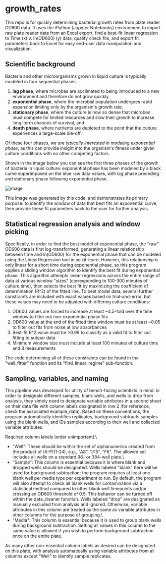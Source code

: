 # growth_rates

This repo is for quickly determining bacterial growth rates from plate reader OD600 data. It uses the iPython (Jupyter Notebooks) environment to import raw plate reader data from an Excel export, find a best-fit linear regression to Time (x) v. ln(OD600) (y) data, quality check fits, and export fit parameters back to Excel for easy end-user data manipulation and visualization.


## Scientific background
Bacteria and other microorganisms grown in liquid culture is typically modeled in four sequential phases: 
1. **lag phase**, where microbes are acclimated to being introduced to a new environment and therefore do not grow quickly,
2. **exponential phase**, where the microbial population undergoes rapid expansion limiting only by the organism's growth rate,
3. **stationary phase**, where the culture is now so dense that microbes must compete for limited resources and slow their growth to increase long-term chances of survival, and
4. **death phase**, where nutrients are depleted to the point that the culture experiences a large-scale die-off.

Of these four phases, *we are typically interested in modeling exponential phase*, as this can provide insight into the organism's fitness under given culture conditions with no other competing factors.

Shown in the image below you can see the first three phases of the growth of bacteria in liquid culture: exponential phase has been modeled by a black curve superimposed on the blue raw data values, with lag phase preceding and stationary phase following exponential phase.

![image](https://github.com/user-attachments/assets/f7947a17-3b5c-4a5b-89e1-7dd6dc9a4f9f)

This image was generated by this code, and demonstrates its primary purpose: to identify the window of data that best fits an exponential curve, then provide these fit parameters back to the user for further analysis.


## Statistical regression analysis and window picking

Specifically, in order to find the best model of exponential phase, the "raw" OD600 data is first log-transformed, generating a linear relationship between time and ln(OD600) for the exponential phase that can be modeled using the LinearRegression tool in scikit-learn. However, this relationship is only linear for a short time during exponential phase, so this program applies a sliding window algorithm to identify the best fit during exponential phase. This algorithm attempts linear regressions across the entire range of data at various window "sizes" (corresponding to 100-300 minutes of culture time), then selects the best fit by maximizing the coefficient of determination (R^2) of the fitted line. To best model data, several further constraints are included with exact values based on trial-and-error, but these values may need to be adjusted with differing culture conditions:
1. OD600 values are forced to increase at least ~4.5-fold over the time window to filter out non-exponential phase fits
2. OD600 value at the end of the fitted time window must be at least ~0.05 to filter out fits from noise at low absorbances
3. Best-fit R^2 value must be >0.99 to classify as a valid fit to filter out fitting to subpar data
4. Minimum window size must include at least 100 minutes of culture time and 8 measurements

The code determining all of these constraints can be found in the "well_fitter" function and its "find_linear_regime" sub-function.

## Sampling, variables, and naming
This pipeline was developed for utility of bench-facing scientists in mind: in order to designate different samples, blank wells, and wells to drop from analysis, they simply need to designate variable attributes in a second sheet on their data file with column labels designated in row 2 (for reference, check the associated example_data). Based on these conventions, the program automatically identifies replicates, background subtracts samples using the blank wells, and IDs samples according to their well and collected variable attributes. 

Required column labels (order unimportant):\
* "Well": These should be within the set of alphanumerics created from the product of (A-P)(1-24), e.g., "A8", "J15", "F6". The allowed set includes all wells on a standard 96- or 384-well plate.\
* "Sample": This column is essential because it is where blank and dropped wells should be designated. Wells labeled "blank" here will be used for background subtraction; the program requires at least one blank well per media type per experiment to run. By default, the program will also attempt to check all blank wells for contamination via a statistical method compared to other blank well timepoints and/or crossing an OD600 threshold of 0.5. This behavior can be turned off within the data_cleaner function. Wells labeled "drop" are designated as manually excluded from analysis and ignored. Otherwise, variable attributes in this column are treated as the same as variable attributes in other columns for the purpose of grouping.\
* "Media": This column is essential because it is used to group blank wells during background subtraction. Setting all values in this column to the same value is allowed if you wish to perform background subtraction once on the entire plate.

As many other non-essential column labels as desired can be designated on this plate, with analysis automatically using variable attributes from all columns except "Well" to identify sample replicates.




